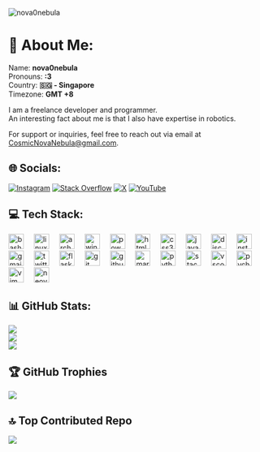 ![nova0nebula](https://socialify.git.ci/nova0nebula/nova0nebula/image?name=1&pattern=Floating%20Cogs&theme=Auto)

# 💫 About Me:
Name: **nova0nebula** <br>
Pronouns: **:3** <br>
Country: **🇸🇬 - Singapore** <br>
Timezone: **GMT +8** <br>

I am a freelance developer and programmer. <br>
An interesting fact about me is that I also have expertise in robotics. <br>

For support or inquiries, feel free to reach out via email at CosmicNovaNebula@gmail.com. <br>


## 🌐 Socials:
[![Instagram](https://img.shields.io/badge/Instagram-%23E4405F.svg?logo=Instagram&logoColor=white)](https://www.instagram.com/nova0nebula/) [![Stack Overflow](https://img.shields.io/badge/-Stackoverflow-FE7A16?logo=stack-overflow&logoColor=white)](https://stackoverflow.com/users/26537711) [![X](https://img.shields.io/badge/X-black.svg?logo=X&logoColor=white)](https://x.com/Nova0Nebula) [![YouTube](https://img.shields.io/badge/YouTube-%23FF0000.svg?logo=YouTube&logoColor=white)](https://youtube.com/@CosmicNovaNebula) 

## 💻 Tech Stack:
<div align="left">
  <img src="https://skillicons.dev/icons?i=bash" height="30" alt="bash logo"  />
  <img width="12" />
  <img src="https://skillicons.dev/icons?i=linux" height="30" alt="linux logo"  />
  <img width="12" />
  <img src="https://skillicons.dev/icons?i=arch" height="30" alt="arch linux logo"  />
  <img width="12" />
  <img src="https://skillicons.dev/icons?i=windows" height="30" alt="windows logo"  />
  <img width="12" />
  <img src="https://skillicons.dev/icons?i=powershell" height="30" alt="powershell logo"  />
  <img width="12" />
  <img src="https://skillicons.dev/icons?i=html" height="30" alt="html5 logo"  />
  <img width="12" />
  <img src="https://skillicons.dev/icons?i=css" height="30" alt="css3 logo"  />
  <img width="12" />
  <img src="https://skillicons.dev/icons?i=js" height="30" alt="javascript logo"  />
  <img width="12" />
  <img src="https://skillicons.dev/icons?i=discord" height="30" alt="discord logo"  />
  <img width="12" />
  <img src="https://skillicons.dev/icons?i=instagram" height="30" alt="instagram logo"  />
  <img width="12" />
  <img src="https://skillicons.dev/icons?i=gmail" height="30" alt="gmail logo"  />
  <img width="12" />
  <img src="https://skillicons.dev/icons?i=twitter" height="30" alt="twitter logo"  />
  <img width="12" />
  <img src="https://skillicons.dev/icons?i=flask" height="30" alt="flask logo"  />
  <img width="12" />
  <img src="https://skillicons.dev/icons?i=git" height="30" alt="git logo"  />
  <img width="12" />
  <img src="https://skillicons.dev/icons?i=github" height="30" alt="github logo"  />
  <img width="12" />
  <img src="https://skillicons.dev/icons?i=md" height="30" alt="markdown logo"  />
  <img width="12" />
  <img src="https://skillicons.dev/icons?i=py" height="30" alt="python logo"  />
  <img width="12" />
  <img src="https://skillicons.dev/icons?i=stackoverflow" height="30" alt="stackoverflow logo"  />
  <img width="12" />
  <img src="https://skillicons.dev/icons?i=vscode" height="30" alt="vscode logo"  />
  <img width="12" />
  <img src="https://skillicons.dev/icons?i=pycharm" height="30" alt="pycharm logo"  />
  <img width="12" />
  <img src="https://skillicons.dev/icons?i=vim" height="30" alt="vim logo"  />
  <img width="12" />
  <img src="https://skillicons.dev/icons?i=neovim" height="30" alt="neovim logo"  />
  <img width="12" />
</div>

## 📊 GitHub Stats:
![](https://github-readme-stats.vercel.app/api?username=nova0nebula&show_icons=true&theme=dark)<br/>
![](https://github-readme-streak-stats.herokuapp.com/?user=nova0nebula&theme=dark&hide_border=false)<br/>
![](https://github-readme-stats.vercel.app/api/top-langs/?username=nova0nebula&theme=dark&hide_border=false&include_all_commits=true&count_private=true&layout=compact)

## 🏆 GitHub Trophies
![](https://github-profile-trophy.vercel.app/?username=nova0nebula&theme=radical&no-frame=false&no-bg=false&margin-w=4)

## 🔝 Top Contributed Repo
![](https://github-contributor-stats.vercel.app/api?username=nova0nebula&limit=5&theme=dark&combine_all_yearly_contributions=true)
